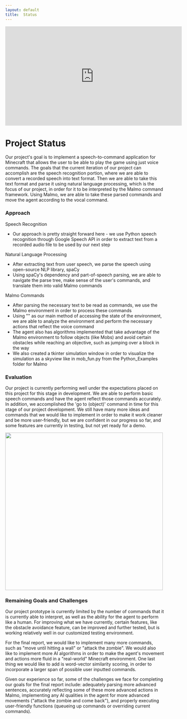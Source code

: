 ```yaml
---
layout: default
title:  Status
---
```


<iframe width="560" height="315" src="https://www.youtube.com/embed/tdBFFRMu1i0" frameborder="0" allowfullscreen></iframe>

# Project Status
Our project's goal is to implement a speech-to-command application for Minecraft that allows the user to be able to play the game using just voice commands. The goals that the current iteration of our project can accomplish are the speech recognition portion, where we are able to convert a recorded speech into text format. Then we are able to take this text format and parse it using natural language processing, which is the focus of our project, in order for it to be interpreted by the Malmo command framework. Using Malmo, we are able to take these parsed commands and move the agent according to the vocal command.

### Approach
Speech Recognition
- Our approach is pretty straight forward here - we use Python speech recognition through Google Speech API in order to extract text from a recorded audio file to be used by our next step

Natural Language Processing
- After extracting text from user speech, we parse the speech using open-source NLP library, spaCy
- Using spaCy's dependency and part-of-speech parsing, we are able to navigate the parse tree, make sense of the user's commands, and translate them into valid Malmo commands

Malmo Commands
- After parsing the necessary text to be read as commands, we use the Malmo environment in order to process these commands
- Using "<ObservationFromNearbyEntities>" as our main method of accessing the state of the environment, we are able to analyze the environment and perform the necessary actions that reflect the voice command
- The agent also has algorithms implemented that take advantage of the Malmo environment to follow objects (like Mobs) and avoid certain obstacles while reaching an objective, such as jumping over a block in the way
- We also created a tkinter simulation window in order to visualize the simulation as a skyview like in mob_fun.py from the Python_Examples folder for Malmo

### Evaluation
Our project is currently performing well under the expectations placed on this project for this stage in development. We are able to perform basic speech commands and have the agent reflect those commands accurately. In addition, we accomplished the 'go to (object)' command in time for this stage of our project development. We still have many more ideas and commands that we would like to implement in order to make it work cleaner and be more user-friendly, but we are confident in our progress so far, and some features are currently in testing, but not yet ready for a demo.

<img src="https://raw.githubusercontent.com/HiroIshikawa/speech2craft/master/docs/imgs/jump_and_chase1.png" width="500">

### Remaining Goals and Challenges
Our project prototype is currently limited by the number of commands that it is currently able to interpret, as well as the ability for the agent to perform like a human. For improving what we have currently, certain features, like the obstacle avoidance feature, can be improved and further tested, but is working relatively well in our customized testing environment.

For the final report, we would like to implement many more commands, such as "move until hitting a wall" or "attack the zombie". We would also like to implement more AI algorithms in order to make the agent's movement and actions more fluid in a "real-world" Minecraft environment. One last thing we would like to add is word-vector similarity scoring, in order to incorporate a larger span of possible user inputted commands. 

Given our experience so far, some of the challenges we face for completing our goals for the final report include: adequately parsing more advanced sentences, accurately reflecting some of these more advanced actions in Malmo, implementing any AI qualities in the agent for more advanced movements ("attack the zombie and come back"), and properly executing user-friendly functions (queueing up commands or overriding current commands).



